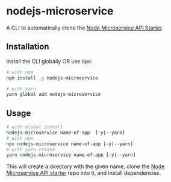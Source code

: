 # nodejs-microservice

A CLI to automatically clone the [Node Microservice API Starter](https://github.com/Jayvirrathi/microservices.git).

## Installation

Install the CLI globally OR use npx:

```sh
# with npm
npm install -g nodejs-microservice

# with yarn
yarn global add nodejs-microservice
```

## Usage

```sh
# with global install
nodejs-microservice name-of-app  [-y|--yarn]
# with npx
npx nodejs-microservice name-of-app [-y|--yarn]
# with yarn create
yarn nodejs-microservice name-of-app [-y|--yarn]
```

This will create a directory with the given name, clone the [Node Microservice API starter](https://github.com/Jayvirrathi/microservices.git) repo into it, and install dependencies.
